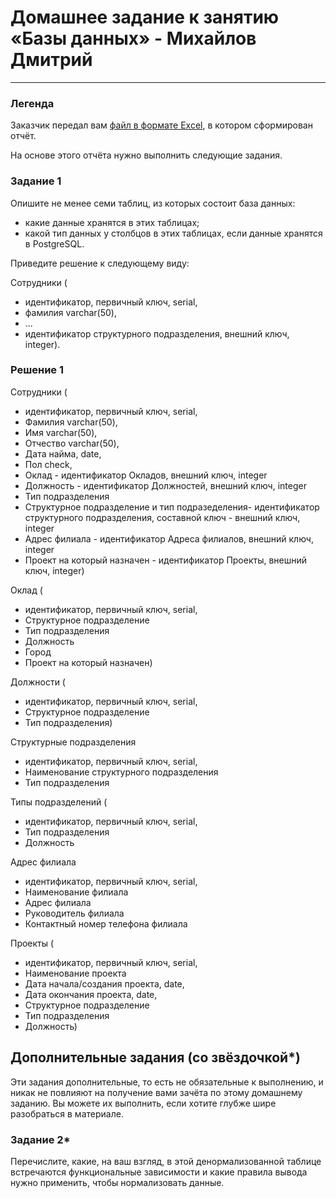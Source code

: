 # Домашнее задание к занятию «Базы данных» - Михайлов Дмитрий

---
### Легенда

Заказчик передал вам [файл в формате Excel](https://github.com/netology-code/sdb-homeworks/blob/main/resources/hw-12-1.xlsx), в котором сформирован отчёт. 

На основе этого отчёта нужно выполнить следующие задания.

### Задание 1

Опишите не менее семи таблиц, из которых состоит база данных:

- какие данные хранятся в этих таблицах;
- какой тип данных у столбцов в этих таблицах, если данные хранятся в PostgreSQL.

Приведите решение к следующему виду:

Сотрудники (

- идентификатор, первичный ключ, serial,
- фамилия varchar(50),
- ...
- идентификатор структурного подразделения, внешний ключ, integer).

### Решение 1

Сотрудники (
- идентификатор, первичный ключ, serial,
- Фамилия varchar(50),
- Имя varchar(50),
- Отчество varchar(50),
- Дата найма, date,
- Пол check,
- Оклад - идентификатор Окладов, внешний ключ, integer
- Должность - идентификатор Должностей, внешний ключ, integer
- Тип подразделения 
- Структурное подразделение и тип подразеделения- идентификатор структурного подразделения, составной ключ - внешний ключ, integer
- Адрес филиала - идентификатор Адреса филиалов, внешний ключ, integer
- Проект на который назначен - идентификатор Проекты, внешний ключ, integer)

Оклад (
- идентификатор, первичный ключ, serial,
- Структурное подразделение
- Тип подразделения
- Должность
- Город
- Проект на который назначен)

Должности (
- идентификатор, первичный ключ, serial,
- Структурное подразделение
- Тип подразделения)

Структурные подразделения
- идентификатор, первичный ключ, serial,
- Наименование структурного подразделения
- Тип подразделения

Типы подразделений (
- идентификатор, первичный ключ, serial,
- Тип подразделения
- Должность 

Адрес филиала
- идентификатор, первичный ключ, serial,
- Наименование филиала
- Адрес филиала
- Руководитель филиала
- Контактный номер телефона филиала

Проекты (
- идентификатор, первичный ключ, serial,
- Наименование проекта
- Дата начала/создания проекта, date, 
- Дата окончания проекта, date,
- Структурное подразделение
- Тип подразделения
- Должность)


## Дополнительные задания (со звёздочкой*)
Эти задания дополнительные, то есть не обязательные к выполнению, и никак не повлияют на получение вами зачёта по этому домашнему заданию. Вы можете их выполнить, если хотите глубже шире разобраться в материале.


### Задание 2*

Перечислите, какие, на ваш взгляд, в этой денормализованной таблице встречаются функциональные зависимости и какие правила вывода нужно применить, чтобы нормализовать данные.
